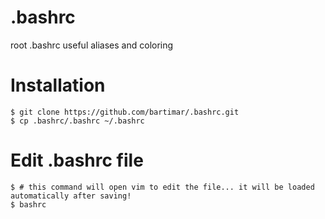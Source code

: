 # .bashrc
root .bashrc useful aliases and coloring

# Installation
```
$ git clone https://github.com/bartimar/.bashrc.git
$ cp .bashrc/.bashrc ~/.bashrc
```

# Edit .bashrc file 
```
$ # this command will open vim to edit the file... it will be loaded automatically after saving!
$ bashrc
```
